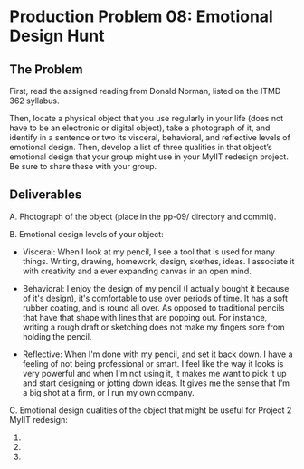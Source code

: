 # Production Problem 08: Emotional Design Hunt

## The Problem

First, read the assigned reading from Donald Norman, listed on the ITMD 362 syllabus.

Then, locate a physical object that you use regularly in your life (does not have to be an electronic or digital object), take a photograph of it, and identify in a sentence or two its visceral, behavioral, and reflective levels of emotional design. Then, develop a list of three qualities in that object’s emotional design that your group might use in your MyIIT redesign project. Be sure to share these with your group.

## Deliverables

A. Photograph of the object (place in the pp-09/ directory and commit).

B. Emotional design levels of your object:

* Visceral: When I look at my pencil, I see a tool that is used for many things. Writing, drawing, homework, design, skethes, ideas. I associate it with creativity and a ever expanding canvas in an open mind.

* Behavioral: I enjoy the design of my pencil (I actually bought it because of it's design), it's comfortable to use over periods of time. It has a soft rubber coating, and is round all over. As opposed to traditional pencils that have that shape with lines that are popping out. For instance, writing a rough draft or sketching does not make my fingers sore from holding the pencil.

* Reflective: When I'm done with my pencil, and set it back down. I have a feeling of not being professional or smart. I feel like the way it looks is very powerful and when I'm not using it, it makes me want to pick it up and start designing or jotting down ideas. It gives me the sense that I'm a big shot at a firm, or I run my own company.

C.  Emotional design qualities of the object that might be useful for Project 2 MyIIT redesign:

1.
2.
3.
